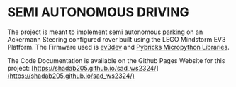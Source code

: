 # SEMI AUTONOMOUS DRIVING 
The project is meant to implement semi autonomous parking on an Ackermann Steering configured rover built using the LEGO Mindstorm EV3 Platform.
The Firmware used is [ev3dev](https://www.ev3dev.org/) and [Pybricks Micropython Libraries](https://docs.pybricks.com/en/stable/).

The Code Documentation is available on the Github Pages Website for this project: [https://shadab205.github.io/sad_ws2324/](https://shadab205.github.io/sad_ws2324/)
